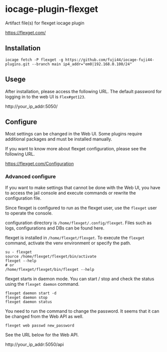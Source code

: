 # iocage-plugin-flexget
Artifact file(s) for flexget iocage plugin

https://flexget.com/

## Installation

```
iocage fetch -P flexget -g https://github.com/fuji44/iocage-fuji44-plugins.git --branch main ip4_addr="em0|192.168.0.100/24"
```

## Usege

After installation, please access the following URL.
The default password for logging in to the web UI is `Flex#get123`.

http://your_ip_addr:5050/


## Configure

Most settings can be changed in the Web UI.
Some plugins require additional packages and must be installed manually.

If you want to know more about flexget configuration, please see the following URL.

https://flexget.com/Configuration


### Advanced configure

If you want to make settings that cannot be done with the Web UI, you have to access the jail console and execute commands or rewrite the configuration file.

Since flexget is configured to run as the flexget user, use the `flexget` user to operate the console.

configuration directory is `/home/flexget/.config/flexget`. Files such as logs, configurations and DBs can be found here.

flexget is installed in `/home/flexget/flexget`.
To execute the `flexget` command, activate the venv environment or specify the path.

```
su - flexget
source /home/flexget/flexget/bin/activate
flexget --help
# or
/home/flexget/flexget/bin/flexget --help
```

flexget starts in daemon mode. You can start / stop and check the status using the `flexget daemon` command.

```
flexget daemon start -d
flexget daemon stop
flexget daemon status
```

You need to run the command to change the password. It seems that it can be changed from the Web API as well.

```
flexget web passwd new_password
```

See the URL below for the Web API.

http://your_ip_addr:5050/api

